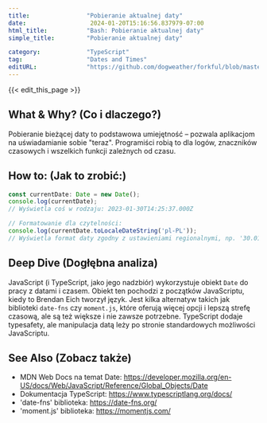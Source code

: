 ```yaml
---
title:                "Pobieranie aktualnej daty"
date:                  2024-01-20T15:16:56.837979-07:00
html_title:           "Bash: Pobieranie aktualnej daty"
simple_title:         "Pobieranie aktualnej daty"

category:             "TypeScript"
tag:                  "Dates and Times"
editURL:              "https://github.com/dogweather/forkful/blob/master/content/pl/typescript/getting-the-current-date.md"
---
```


{{< edit_this_page >}}

## What & Why? (Co i dlaczego?)
Pobieranie bieżącej daty to podstawowa umiejętność – pozwala aplikacjom na uświadamianie sobie "teraz". Programiści robią to dla logów, znaczników czasowych i wszelkich funkcji zależnych od czasu.

## How to: (Jak to zrobić:)
```TypeScript
const currentDate: Date = new Date();
console.log(currentDate);
// Wyświetla coś w rodzaju: 2023-01-30T14:25:37.000Z
```
```TypeScript
// Formatowanie dla czytelności:
console.log(currentDate.toLocaleDateString('pl-PL'));
// Wyświetla format daty zgodny z ustawieniami regionalnymi, np. '30.01.2023'
```

## Deep Dive (Dogłębna analiza)
JavaScript (i TypeScript, jako jego nadzbiór) wykorzystuje obiekt `Date` do pracy z datami i czasem. Obiekt ten pochodzi z początków JavaScriptu, kiedy to Brendan Eich tworzył język. Jest kilka alternatyw takich jak biblioteki `date-fns` czy `moment.js`, które oferują więcej opcji i lepszą strefę czasową, ale są też większe i nie zawsze potrzebne. TypeScript dodaje typesafety, ale manipulacja datą leży po stronie standardowych możliwości JavaScriptu.

## See Also (Zobacz także)
- MDN Web Docs na temat Date: https://developer.mozilla.org/en-US/docs/Web/JavaScript/Reference/Global_Objects/Date
- Dokumentacja TypeScript: https://www.typescriptlang.org/docs/
- 'date-fns' biblioteka: https://date-fns.org/
- 'moment.js' biblioteka: https://momentjs.com/
